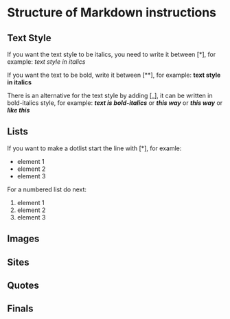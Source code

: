 # Structure of Markdown instructions

## Text Style

If you want the text style to be italics, you need to write it between [*], for example: *text style in italics*

If you want the text to be bold, write it between [**], for example: **text style in italics**

There is an alternative for the text style by adding [_], it can be written in bold-italics style, for example: *__text is bold-italics__* or _**this way**_ or ___this way___ or ***like this***

## Lists

If you want to make a dotlist start the line with [*], for examle:
* element 1
* element 2
* element 3

For a numbered list do next:
1. element 1
2. element 2
3. element 3

## Images

## Sites

## Quotes

## Finals